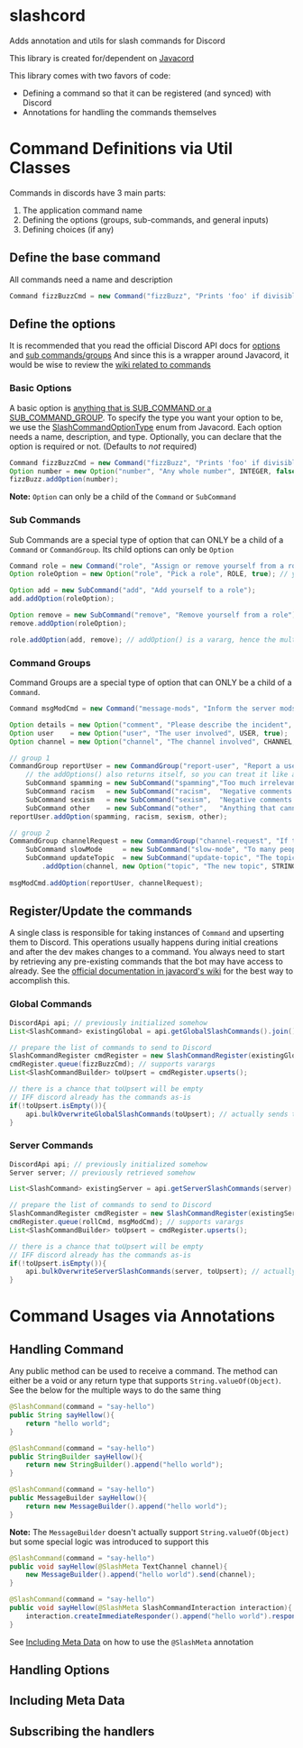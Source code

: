 # slashcord
Adds annotation and utils for slash commands for Discord

This library is created for/dependent on [Javacord](https://github.com/Javacord/Javacord)

This library comes with two favors of code:

- Defining a command so that it can be registered (and synced) with Discord
- Annotations for handling the commands themselves

# Command Definitions via Util Classes
Commands in discords have 3 main parts:
1. The application command name
2. Defining the options (groups, sub-commands, and general inputs)
3. Defining choices (if any)

## Define the base command
All commands need a name and description
```java
Command fizzBuzzCmd = new Command("fizzBuzz", "Prints 'foo' if divisible by 3, and prints 'bar' if divisible by 5");
```
## Define the options
It is recommended that you read the official Discord API docs for [options](https://discord.com/developers/docs/interactions/application-commands#application-command-object-application-command-option-structure) and [sub commands/groups](https://discord.com/developers/docs/interactions/application-commands#subcommands-and-subcommand-groups)
And since this is a wrapper around Javacord, it would be wise to review the [wiki related to commands](https://javacord.org/wiki/basic-tutorials/interactions/commands.html)
### Basic Options
A basic option is [anything that is SUB_COMMAND or a SUB_COMMAND_GROUP](https://discord.com/developers/docs/interactions/application-commands#application-command-object-application-command-option-type). 
To specify the type you want your option to be, we use the [SlashCommandOptionType](https://github.com/Javacord/Javacord/blob/v3.3.2/javacord-api/src/main/java/org/javacord/api/interaction/SlashCommandOptionType.java) enum from Javacord.
Each option needs a name, description, and type. Optionally, you can declare that the option is required or not. (Defaults to *not* required)
```java
Command fizzBuzzCmd = new Command("fizzBuzz", "Prints 'foo' if divisible by 3, and prints 'bar' if divisible by 5");
Option number = new Option("number", "Any whole number", INTEGER, false);
fizzBuzz.addOption(number);
```
**Note:** `Option` can only be a child of the `Command` or `SubCommand`
### Sub Commands
Sub Commands are a special type of option that can ONLY be a child of a `Command` or `CommandGroup`. 
Its child options can only be `Option`
```java
Command role = new Command("role", "Assign or remove yourself from a role");
Option roleOption = new Option("role", "Pick a role", ROLE, true); // you are allowed to "reuse" an option

Option add = new SubCommand("add", "Add yourself to a role");
add.addOption(roleOption);

Option remove = new SubCommand("remove", "Remove yourself from a role");
remove.addOption(roleOption);

role.addOption(add, remove); // addOption() is a vararg, hence the multiple arguments here
```
### Command Groups
Command Groups are a special type of option that can ONLY be a child of a `Command`. 
```java
Command msgModCmd = new Command("message-mods", "Inform the server mods");

Option details = new Option("comment", "Please describe the incident", STRING, true);
Option user    = new Option("user", "The user involved", USER, true);
Option channel = new Option("channel", "The channel involved", CHANNEL, true);

// group 1
CommandGroup reportUser = new CommandGroup("report-user", "Report a user");
    // the addOptions() also returns itself, so you can treat it like a builder pattern
    SubCommand spamming = new SubCommand("spamming","Too much irrelevant or unwanted content").addOption(user, details); 
    SubCommand racism   = new SubCommand("racism",  "Negative comments based on skin, religion, or nationality").addOption(user, details);
    SubCommand sexism   = new SubCommand("sexism",  "Negative comments based on gender. Includes homophobia").addOption(user, details);
    SubCommand other    = new SubCommand("other",   "Anything that cannot be categorized as racism, sexism, or spamming").addOption(user, details);
reportUser.addOption(spamming, racism, sexism, other);

// group 2
CommandGroup channelRequest = new CommandGroup("channel-request", "If the channel is going to fast, you can request slow mode");
    SubCommand slowMode     = new SubCommand("slow-mode", "To many people talking at once. Requesting Slow Mode for an hour").addOption(channel);
    SubCommand updateTopic  = new SubCommand("update-topic", "The topic needs updating")
        .addOption(channel, new Option("topic", "The new topic", STRING, true)); // just a fancy example of ad-hoc option creations
    
msgModCmd.addOption(reportUser, channelRequest);
```
## Register/Update the commands
A single class is responsible for taking instances of `Command` and upserting them to Discord. This operations usually happens during initial creations and after the dev makes changes to a command.
You always need to start by retrieving any pre-existing commands that the bot may have access to already. See the [official documentation in javacord's wiki](https://javacord.org/wiki/basic-tutorials/interactions/commands.html#get-your-commands) for the best way to accomplish this.

### Global Commands
```java
DiscordApi api; // previously initialized somehow
List<SlashCommand> existingGlobal = api.getGlobalSlashCommands().join();

// prepare the list of commands to send to Discord
SlashCommandRegister cmdRegister = new SlashCommandRegister(existingGlobal);
cmdRegister.queue(fizzBuzzCmd); // supports varargs
List<SlashCommandBuilder> toUpsert = cmdRegister.upserts();

// there is a chance that toUpsert will be empty
// IFF discord already has the commands as-is
if(!toUpsert.isEmpty()){
    api.bulkOverwriteGlobalSlashCommands(toUpsert); // actually sends the commands to Discord
}
```
### Server Commands
```java
DiscordApi api; // previously initialized somehow
Server server; // previously retrieved somehow

List<SlashCommand> existingServer = api.getServerSlashCommands(server).join();

// prepare the list of commands to send to Discord
SlashCommandRegister cmdRegister = new SlashCommandRegister(existingServer);
cmdRegister.queue(rollCmd, msgModCmd); // supports varargs
List<SlashCommandBuilder> toUpsert = cmdRegister.upserts();

// there is a chance that toUpsert will be empty
// IFF discord already has the commands as-is
if(!toUpsert.isEmpty()){
    api.bulkOverwriteServerSlashCommands(server, toUpsert); // actually sends the commands to Discord, for the given server
}
```

# Command Usages via Annotations
## Handling Command
Any public method can be used to receive a command. The method can either be a void or any return type that supports `String.valueOf(Object)`.
See the below for the multiple ways to do the same thing
```java
@SlashCommand(command = "say-hello")
public String sayHellow(){
    return "hello world";
}
```
```java
@SlashCommand(command = "say-hello")
public StringBuilder sayHellow(){
    return new StringBuilder().append("hello world");
}
```
```java
@SlashCommand(command = "say-hello")
public MessageBuilder sayHellow(){
    return new MessageBuilder().append("hello world");
}
```
**Note:** The `MessageBuilder` doesn't actually support `String.valueOf(Object)` but some special logic was introduced to support this
```java
@SlashCommand(command = "say-hello")
public void sayHellow(@SlashMeta TextChannel channel){
    new MessageBuilder().append("hello world").send(channel);
}
```
```java
@SlashCommand(command = "say-hello")
public void sayHellow(@SlashMeta SlashCommandInteraction interaction){
    interaction.createImmediateResponder().append("hello world").respond();
}
```
See [Including Meta Data](#including-meta-data) on how to use the `@SlashMeta` annotation
## Handling Options
## Including Meta Data
## Subscribing the handlers